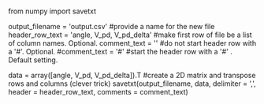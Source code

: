 ```
```
from numpy import savetxt

output_filename = 'output.csv'                   #provide a name for the new file
header_row_text = 'angle, V_pd, V_pd_delta'      #make first row of file be a list of column names. Optional. 
comment_text = ''                                #do not start header row with a '#'. Optional. 
#comment_text = '#'                              #start the header row with a '#' . Default setting. 

data = array([angle, V_pd, V_pd_delta]).T        #create a 2D matrix and transpose rows and columns (clever trick) 
savetxt(output_filename, data, delimiter = ',', header = header_row_text, comments = comment_text) 
```
```
